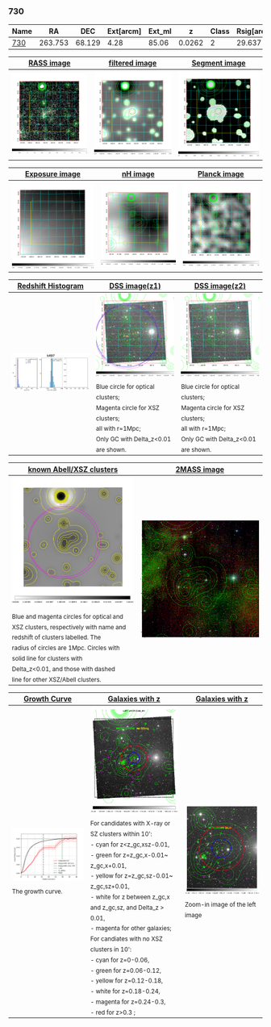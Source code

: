 <div STYLE="page-break-after: always;"></div>

### 730

|Name          |RA          |DEC      | Ext[arcm] | Ext_ml | z    | Class| Rsig[arcmin] | CRsig[c/s] | CR500[c/s] | R500[Mpc] |L500[erg/s]|F500[erg/s/cm^2]| M500[Msun]|Tx[keV]|beta|GC(XSZ,Delta_z<0.01)| GC(OPT,Delta_z<0.01)|GC|alias|
|--------------|------------|------------|---|---|-----------|--------|------|------|----|----|----|----|----|----|----|----|----|----|---|
|[730](script/730.md)     | 263.753       | 68.129       | 4.28    | 85.06   | 0.0262 | 2   | 29.637 |0.200 |0.186 |0.511 |3.990e+42 |2.545e-12 |3.880e+13 |1.204 |0.589 |MCXC, |N, |MCXC, |k497|

|[RASS image](../image/730/730_img.pdf)|[filtered image](../image/730/730_fil.pdf)|[Segment image](../image/730/730_seg.pdf)|
|-------------------|--------------------|-------------------|
| <img src="../image/730/730_img.png" width="300">  | <img src="../image/730/730_fil.png" width="300">   | <img src="../image/730/730_seg.png" width="300">  |

|[Exposure image](../image/730/730_mex.pdf)| [nH image](../image/730/730_nh.pdf)| [Planck image](../image/730/730_p.pdf)|
|-------------------|--------------------|-------------------|
|<img src="../image/730/730_mex.png" width="300">   | <img src="../image/730/730_nh.png" width="300">    | <img src="../image/730/730_p.png" width="300"> |

|[Redshift Histogram](../image/730/730_zg.pdf) | [DSS image(z1)](../image/730/730_dss_z1.pdf)      |  [DSS image(z2)](../image/730/730_dss_z2.pdf)    |
|-------------------|--------------------|-------------------|
|<img src="../image/730/730_zg.png" width="300"> |<img src="../image/730/730_dss_z1.png" width="300"> <sub><br>Blue circle for optical clusters; <br>Magenta circle for XSZ clusters; <br>all with r=1Mpc; <br>Only GC with Delta_z<0.01 are shown. </sub>| <img src="../image/730/730_dss_z2.png" width="300"><sub><br>Blue circle for optical clusters; <br>Magenta circle for XSZ clusters; <br>all with r=1Mpc; <br>Only GC with Delta_z<0.01 are shown. </sub> |

|[known Abell/XSZ clusters](../image/730/730_m.pdf) | [2MASS image](../image/730/730_2mass.pdf)      |
|-------------------|-------------------|
|<img src=../image/730/730_m.png width="300"> <sub><br>Blue and magenta circles for optical and <br>XSZ clusters, respectively with name and <br>redshift of clusters labelled. The <br>radius of circles are 1Mpc. Circles with <br>solid line for clusters with <br>Delta_z<0.01, and those with dashed <br>line for other XSZ/Abell clusters.        </sub>|<img src="../image/730/730_2mass.png" width="300">  |

|[Growth Curve](../image/730/730_gca_all.png) |[Galaxies with z](../image/730/730_opt_ned.pdf) |[Galaxies with z](../image/730/730_opt_ned_zoom.pdf) |
|-------------------|-------------------|-------------------|
| <img src="../image/730/730_gca_all.png" width="300"> <sub><br>The growth curve.</sub>| <img src=../image/730/730_opt_ned.png width="300"> <br><sub> For candidates with X-ray or SZ clusters within 10': <br> - cyan for z<z_gc,xsz-0.01, <br> - green for z=z_gc,x-0.01~ z_gc,x+0.01, <br> - yellow for z=z_gc,sz-0.01~ z_gc,sz+0.01, <br> - white for z between z_gc,x and z_gc,sz, and Delta_z > 0.01, <br> - magenta for other galaxies; <br>For candiates with no XSZ clusters in 10': <br> - cyan for z=0-0.06, <br> - green for z=0.06-0.12, <br> - yellow for z=0.12-0.18, <br> - white for z=0.18-0.24, <br> - magenta for z=0.24-0.3, <br> - red for z>0.3 ;  </sub>|<img src=../image/730/730_opt_ned_zoom.png width="300">  <br><sub> Zoom-in image of the left image</sub>|




